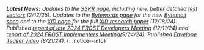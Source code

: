 _**Latest News:** Updates to the [SSKR page](/sskr/), including new, better detailed [test vectors](/sskr/vectors/) (2/12/25). Updates to the [Bytewords page](/bytewords) for the new [Bytemoji spec](https://github.com/BlockchainCommons/Research/blob/master/papers/bcr-2024-008-bytemoji.md) and to the [XID page](/xid/) for the full [XID research paper](https://github.com/BlockchainCommons/Research/blob/master/papers/bcr-2024-010-xid.md) (12/18/24).
Published [report of late 2024 FROST Developers Meeting](/frost/developers2) (12/11/24) and [report of 2024 FROST Implementers Meeting](/frost/meeting2)(9/24/24). Published [Envelope Teaser video](https://www.youtube.com/watch?v=uDI5ihfTB2Y) (8/21/24)._
{: .notice--info}
